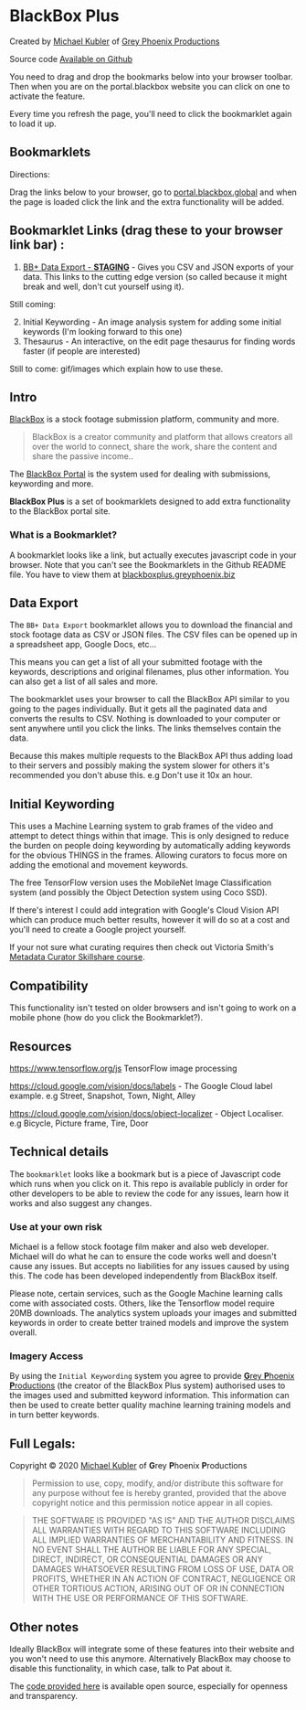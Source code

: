 # BlackBox Plus

Created by [Michael Kubler](https://www.kublermdk.com/) of [Grey Phoenix Productions](https://www.greyphoenix.biz/)

Source code [Available on Github](https://github.com/kublermdk/BlackBox-Plus) 


You need to drag and drop the bookmarks below into your browser toolbar. Then when you are on the portal.blackbox website you can click on one to activate the feature.

Every time you refresh the page, you'll need to click the bookmarklet again to load it up.

## Bookmarklets

Directions:

Drag the links below to your browser, go to [portal.blackbox.global](https://portal.blackbox.global/) and when the page is loaded click the link and the extra functionality will be added.

## Bookmarklet Links (drag these to your browser link bar) :

1. <a class="bookmarklet" href="javascript:(function () {console.debug('Loading BlackBox Plus Exporter');let script = document.createElement('script');script.src = 'https://blackboxplus.greyphoenix.biz/staging/export.js';document.head.appendChild(script);})();">BB+ Data Export - **STAGING**</a> - Gives you CSV and JSON exports of your data. This links to the cutting edge version (so called because it might break and well, don't cut yourself using it).

Still coming:

2. Initial Keywording - An image analysis system for adding some initial keywords (I'm looking forward to this one)
3. Thesaurus - An interactive, on the edit page thesaurus for finding words faster (if people are interested)


Still to come: gif/images which explain how to use these.

## Intro

[BlackBox](https://blackbox.global/) is a stock footage submission platform, community and more.

> BlackBox is a creator community and platform that allows creators all over the world to connect, share the work, share the content and share the passive income..

The [BlackBox Portal](https://portal.blackbox.global/) is the system used for dealing with submissions, keywording and more.


**BlackBox Plus** is a set of bookmarklets designed to add extra functionality to the BlackBox portal site.


### What is a Bookmarklet?

A bookmarklet looks like a link, but actually executes javascript code in your browser. Note that you can't see the Bookmarklets in the Github README file. You have to view them at [blackboxplus.greyphoenix.biz](https://blackboxplus.greyphoenix.biz/)

## Data Export

The `BB+ Data Export` bookmarklet allows you to download the financial and stock footage data as CSV or JSON files. The CSV files can be opened up in a spreadsheet app, Google Docs, etc...

This means you can get a list of all your submitted footage with the keywords, descriptions and original filenames, plus other information. You can also get a list of all sales and more.

The bookmarklet uses your browser to call the BlackBox API similar to you going to the pages individually. But it gets all the paginated data and converts the results to CSV.
Nothing is downloaded to your computer or sent anywhere until you click the links. The links themselves contain the data.

Because this makes multiple requests to the BlackBox API thus adding load to their servers and possibly making the system slower for others it's recommended you don't abuse this. e.g Don't use it 10x an hour.

## Initial Keywording

This uses a Machine Learning system to grab frames of the video and attempt to detect things within that image.
This is only designed to reduce the burden on people doing keywording by automatically adding keywords for the obvious THINGS in the frames.
Allowing curators to focus more on adding the emotional and movement keywords.

The free TensorFlow version uses the MobileNet Image Classification system (and possibly the Object Detection system using Coco SSD).

If there's interest I could add integration with Google's Cloud Vision API which can produce much better results, however it will do so at a cost and you'll need to create a Google project yourself.

If your not sure what curating requires then check out Victoria Smith's [Metadata Curator Skillshare course](https://skl.sh/2MZ1hsM). 

## Compatibility

This functionality isn't tested on older browsers and isn't going to work on a mobile phone (how do you click the Bookmarklet?).


## Resources
https://www.tensorflow.org/js TensorFlow image processing

https://cloud.google.com/vision/docs/labels - The Google Cloud label example. e.g Street, Snapshot, Town, Night, Alley

https://cloud.google.com/vision/docs/object-localizer - Object Localiser. e.g Bicycle, Picture frame, Tire, Door

## Technical details

The `bookmarklet` looks like a bookmark but is a piece of Javascript code which runs when you click on it.
This repo is available publicly in order for other developers to be able to review the code for any issues, learn how it works and also suggest any changes.



### Use at your own risk
Michael is a fellow stock footage film maker and also web developer.
Michael will do what he can to ensure the code works well and doesn't cause any issues. But accepts no liabilities for any issues caused by using this. The code has been developed independently from BlackBox itself.

Please note, certain services, such as the Google Machine learning calls come with associated costs. Others, like the Tensorflow model require 20MB downloads. The analytics system uploads your images and submitted keywords in order to create better trained models and improve the system overall.

### Imagery Access

By using the `Initial Keywording` system you agree to provide [**G**rey **P**hoenix **P**roductions](https://www.greyphoenix.biz) (the creator of the BlackBox Plus system) authorised uses to the images used and submitted keyword information.
This information can then be used to create better quality machine learning training models and in turn better keywords.


## Full Legals:

Copyright © 2020 [Michael Kubler](https://www.kublermdk.com/) of **G**rey **P**hoenix **P**roductions

> Permission to use, copy, modify, and/or distribute this software for any purpose without fee is hereby granted, provided that the above copyright notice and this permission notice appear in all copies.

> THE SOFTWARE IS PROVIDED "AS IS" AND THE AUTHOR DISCLAIMS ALL WARRANTIES WITH REGARD TO THIS SOFTWARE INCLUDING ALL IMPLIED WARRANTIES OF MERCHANTABILITY AND FITNESS. IN NO EVENT SHALL THE AUTHOR BE LIABLE FOR ANY SPECIAL, DIRECT, INDIRECT, OR CONSEQUENTIAL DAMAGES OR ANY DAMAGES WHATSOEVER RESULTING FROM LOSS OF USE, DATA OR PROFITS, WHETHER IN AN ACTION OF CONTRACT, NEGLIGENCE OR OTHER TORTIOUS ACTION, ARISING OUT OF OR IN CONNECTION WITH THE USE OR PERFORMANCE OF THIS SOFTWARE.


## Other notes

Ideally BlackBox will integrate some of these features into their website and you won't need to use this anymore.
Alternatively BlackBox may choose to disable this functionality, in which case, talk to Pat about it.

The [code provided here](https://github.com/kublermdk/BlackBox-Plus) is available open source, especially for openness and transparency.

<link media="all" rel="stylesheet" href="index.css" />